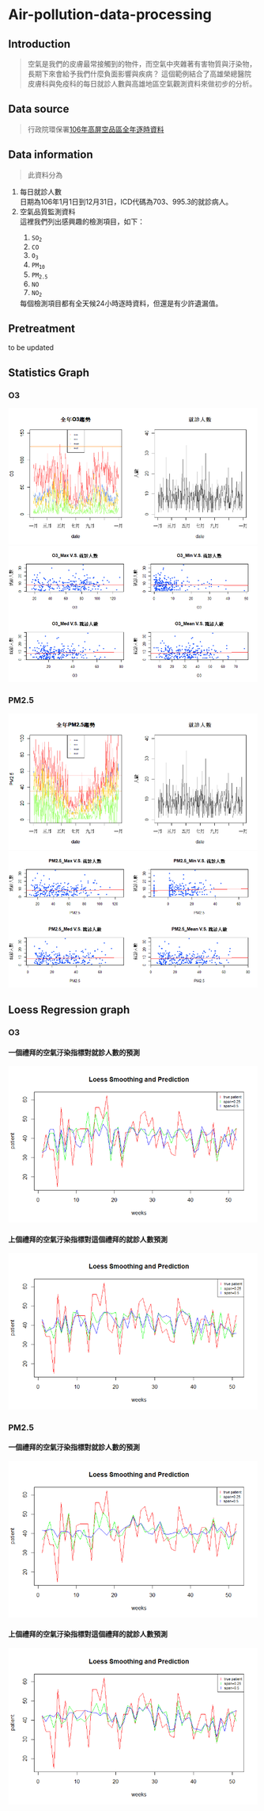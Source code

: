 ﻿<!DOCTYPE html>
<html lang="en">
<head>
	<meta charset="UTF-8">
</head>
<body>

<h1>Air-pollution-data-processing</h1>

<h2>Introduction</h2>

> 空氣是我們的皮膚最常接觸到的物件，而空氣中夾雜著有害物質與汙染物，長期下來會給予我們什麼負面影響與疾病？
  這個範例結合了高雄榮總醫院皮膚科與免疫科的每日就診人數與高雄地區空氣觀測資料來做初步的分析。


<h2>Data source</h2>

><p>行政院環保署<a href="https://taqm.epa.gov.tw/taqm/tw/YearlyDataDownload.aspx">106年高屏空品區全年逐時資料</a></p>

<h2>Data information</h2>

>此資料分為

<p><ol>
<li>每日就診人數</li>
	日期為106年1月1日到12月31日，ICD代碼為703、995.3的就診病人。
<li>空氣品質監測資料</li>
	這裡我們列出感興趣的檢測項目，如下：
	<ol>
		<li><code>SO<sub>2</sub></code></li>
		<li><code>CO</code></li>
		<li><code>O<sub>3</sub></code></li>
		<li><code>PM<sub>10</sub></code></li>
		<li><code>PM<sub>2.5</sub></code></li>
		<li><code>NO</code></li>
		<li><code>NO<sub>2</sub></code></li>
	</ol>
	每個檢測項目都有全天候24小時逐時資料，但還是有少許遺漏值。	
</ol></p>

<h2>Pretreatment</h2>

<p>to be updated</p>

<h2>Statistics Graph</h2>
<h3>O3</h3>
<img src="https://github.com/schifferm/Air-pollution-data-processing/blob/master/O3_date.png" alt="O3_date">
<img src="https://github.com/schifferm/Air-pollution-data-processing/blob/master/O3_patient.png" alt="O3_patient">
<h3>PM2.5</h3>
<img src="https://github.com/schifferm/Air-pollution-data-processing/blob/master/PM2.5_date.png" alt="PM2.5_date">
<img src="https://github.com/schifferm/Air-pollution-data-processing/blob/master/PM2.5_patient.png" alt="PM2.5_patient">
<h2>Loess Regression graph </h2>
<h3>O3</h3>
<h4>一個禮拜的空氣汙染指標對就診人數的預測</h4>
<img src="https://github.com/schifferm/Air-pollution-data-processing/blob/master/loess_O3_weeks.png" alt="loess_O3_weeks">
<h4>上個禮拜的空氣汙染指標對這個禮拜的就診人數預測</h4>
<img src="https://github.com/schifferm/Air-pollution-data-processing/blob/master/loess_O3_lastweek.png" alt="loess_O3_lastweek">
<h3>PM2.5</h3>
<h4>一個禮拜的空氣汙染指標對就診人數的預測</h4>
<img src="https://github.com/schifferm/Air-pollution-data-processing/blob/master/loess_PM2.5_weeks.png" alt="loess_PM2.5_weeks">
<h4>上個禮拜的空氣汙染指標對這個禮拜的就診人數預測</h4>
<img src="https://github.com/schifferm/Air-pollution-data-processing/blob/master/loess_PM2.5_lastweek.png" alt="loess_PM2.5_lastweek">

</body>
</html>